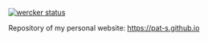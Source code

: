 [![wercker status](https://app.wercker.com/status/484634e94e552129efdcdb47e82d6578/s/master "wercker status")](https://app.wercker.com/project/byKey/484634e94e552129efdcdb47e82d6578)

Repository of my personal website: https://pat-s.github.io
